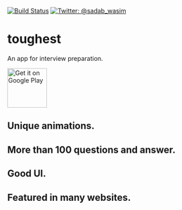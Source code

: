 
[![Build Status](https://api.cirrus-ci.com/github/MDSADABWASIM/Toughest.svg)](https://cirrus-ci.com/github/MDSADABWASIM/Toughest)
[![Twitter: @sadab_wasim](https://img.shields.io/badge/contact-@sadab_wasim-blue.svg?style=flat)](https://twitter.com/sadab_wasim)

# toughest
An app for interview preparation.

<a href='https://play.google.com/store/apps/details?id=tricky.questions'><img alt='Get it on Google Play' src='https://play.google.com/intl/en_us/badges/images/generic/en_badge_web_generic.png' height=90px/></a>



## Unique animations.
## More than 100 questions and answer.
## Good UI.
## Featured in many websites.
